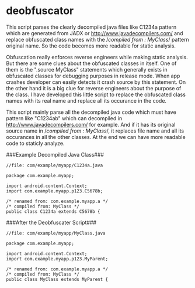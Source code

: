 # deobfuscator
This script parses the clearly decompiled java files like C1234a pattern which are generated from JADX or  http://www.javadecompilers.com/ and replace obfuscated class names with the /*compiled from : MyClass*/ pattern original name. So the code becomes more readable for static analysis.

Obfuscation really enforces reverse engineers while making static analysis. But there are some clues about the obfuscated classes in itself. One of them is the ".source MyClass" statements which generally exists in obfuscated classes for debugging purposes in release mode. When app crashes developer can easily detects it crash source by this statement.
On the other hand it is a big clue for reverse engineers about the purpose of the class.
I have developed this little script to replace the obfuscated class names with its real name and replace all its occurance in the code.

This script mainly parse all the decompiled java code which must have pattern like "C1234ab" which can decompiled in http://www.javadecompilers.com/ for example.
And if it has its original source name in /*compiled from : MyClass*/, it replaces file name and all its occurances in all the other classes.
At the end we can have more readable code to staticly analyze.

###Example Decompiled Java Class###
```
//file: com/example/myapp/C1234a.java

package com.example.myapp;

import android.content.Context;
import com.example.myapp.p123.C5678b;

/* renamed from: com.example.myapp.a */
/* compiled from: MyClass */
public class C1234a extends C5678b {
```


###After the Deobfuscater Script###
```
//file: com/example/myapp/MyClass.java

package com.example.myapp;

import android.content.Context;
import com.example.myapp.p123.MyParent;

/* renamed from: com.example.myapp.a */
/* compiled from: MyClass */
public class MyClass extends MyParent {
```



